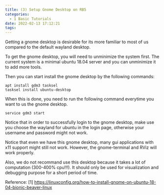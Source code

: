 ```yaml
---
title: (3) Setup Gnome Desktop on RB5
categories:
  - 1 Basic Tutorials
date: 2022-02-13 17:12:21
tags:
---
```


Getting a gnome desktop is desirable for its more familiar to most of us compared to the default wayland desktop. 

To get the gnome desktop, you will need to unminimize the system first. The current system is a minimal ubuntu 18.04 server and you can unminimize it to add more tools.

Then you can start install the gnome desktop by the following commands:

```
apt install gdm3 tasksel
tasksel install ubuntu-desktop
```

When this is done, you need to run the following command everytime you want to us the gnome desktop.

```
service gdm3 start
```

Notice that in order to successfully login to the gnome desktop, make use you choose the wayland for ubuntu in the login page, otherwise your username and password might not work.

Notice that even we have this gnome desktop, many gui applications with x11 support might still not work. However, the gnome-terminal and RViz will work properly.

Also, we do not recommand use this desktop because it takes a lot of computation (300-400% cpu!!!). It should only be used for visualization and debugging purpose for a short period of time.

Reference:
[1] https://linuxconfig.org/how-to-install-gnome-on-ubuntu-18-04-bionic-beaver-linux